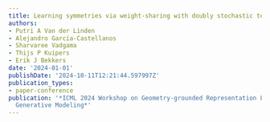 ```yaml
---
title: Learning symmetries via weight-sharing with doubly stochastic tensors
authors:
- Putri A Van der Linden
- Alejandro Garcı́a-Castellanos
- Sharvaree Vadgama
- Thijs P Kuipers
- Erik J Bekkers
date: '2024-01-01'
publishDate: '2024-10-11T12:21:44.597997Z'
publication_types:
- paper-conference
publication: '*ICML 2024 Workshop on Geometry-grounded Representation Learning and
  Generative Modeling*'
---
```

